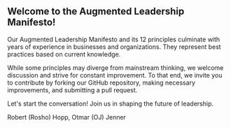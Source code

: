 ## Welcome to the Augmented Leadership Manifesto!

Our Augmented Leadership Manifesto and its 12 principles culminate with years of experience in businesses and organizations.
They represent best practices based on current knowledge.

While some principles may diverge from mainstream thinking, we welcome discussion and strive for constant improvement.
To that end, we invite you to contribute by forking our GitHub repository, making necessary improvements, and submitting a pull request.

Let's start the conversation! Join us in shaping the future of leadership.

Robert (Rosho) Hopp, Otmar (OJ) Jenner
